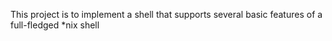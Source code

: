 This project is to implement a shell that supports several basic features of a full-fledged *nix shell
